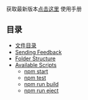 获取最新版本[点击这里](https://github.com/ligangwolai/react-starter-kit)
使用手册

## 目录

- [文件目录](#updating-to-new-releases)
- [Sending Feedback](#sending-feedback)
- [Folder Structure](#folder-structure)
- [Available Scripts](#available-scripts)
  - [npm start](#npm-start)
  - [npm test](#npm-test)
  - [npm run build](#npm-run-build)
  - [npm run eject](#npm-run-eject)